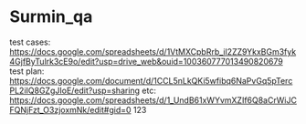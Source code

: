 # Surmin_qa
test cases: https://docs.google.com/spreadsheets/d/1VtMXCpbRrb_il2ZZ9YkxBGm3fyk4GjfByTulrk3cE9o/edit?usp=drive_web&ouid=100360777013490820679
test plan: https://docs.google.com/document/d/1CCL5nLkQKi5wfibq6NaPvGq5pTercPL2iIQ8GZgJIoE/edit?usp=sharing
etc: https://docs.google.com/spreadsheets/d/1_UndB61xWYvmXZIf6Q8aCrWiJCFQNjFzt_O3zjoxmNk/edit#gid=0
123